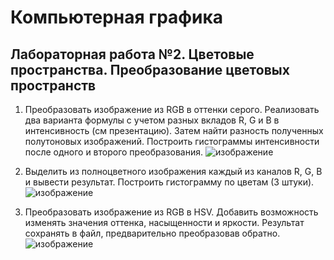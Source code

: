 # Компьютерная графика

## Лабораторная работа №2. Цветовые пространства. Преобразование цветовых пространств
1) Преобразовать изображение из RGB в оттенки серого. Реализовать два варианта формулы с учетом разных вкладов R, G и B в интенсивность (см презентацию). Затем найти разность полученных полутоновых изображений. Построить гистограммы интенсивности после одного и второго преобразования.
![изображение](https://github.com/user-attachments/assets/00b4e96d-2511-416d-97c9-d78d0b1c1345)

2) Выделить из полноцветного изображения каждый из каналов R, G, B  и вывести результат. Построить гистограмму по цветам (3 штуки).
![изображение](https://github.com/user-attachments/assets/b6626088-b0e9-4877-a40b-0719cf13e371)

3) Преобразовать изображение из RGB в HSV. Добавить возможность изменять значения оттенка, насыщенности и яркости. Результат сохранять в файл, предварительно преобразовав обратно.
![изображение](https://github.com/user-attachments/assets/392833cd-82d9-41fb-bed1-8b32cb555bad)
